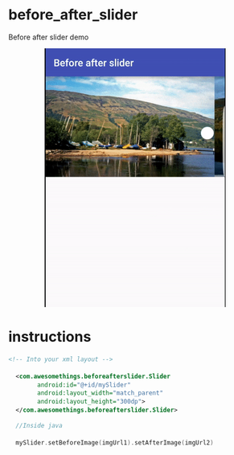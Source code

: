 # before_after_slider
Before after slider demo

<p align="center">
  <img src="before-after-slider.gif"/>
</p>


<h1> instructions </h1>

```xml
<!-- Into your xml layout -->

  <com.awesomethings.beforeafterslider.Slider
        android:id="@+id/mySlider"
        android:layout_width="match_parent"
        android:layout_height="300dp">
  </com.awesomethings.beforeafterslider.Slider>
```

```kotlin
  //Inside java
  
  mySlider.setBeforeImage(imgUrl1).setAfterImage(imgUrl2)
```
